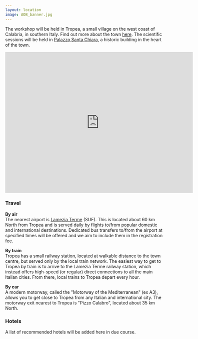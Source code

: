 ```yaml
---
layout: location
image: AOB_banner.jpg
---
```


<!-- How to get to the conference

You can adapt the design as well as the section shown on the map by copying the `assets/js/main.js` from the theme's repository and editing it. See also the subsection [Location / Room Overview](https://github.com/DigitaleGesellschaft/jekyll-theme-conference/#location--room-overview) section of the theme's README file. -->

The workshop will be held in Tropea, a small village on the west coast of Calabria, in southern Italy. Find out more about the town [here](/rooms/Tropea/). The scientific sessions will be held in [Palazzo Santa Chiara](/rooms/Palazzo-Santa-Chiara/), a historic building in the heart of the town.


<iframe src="https://www.google.com/maps/embed?pb=!1m18!1m12!1m3!1d12459.512360687882!2d15.8931484!3d38.674669699999995!2m3!1f0!2f0!3f0!3m2!1i1024!2i768!4f13.1!3m3!1m2!1s0x13157123bc33f243%3A0x23374535c06835f7!2s89861%20Tropea%2C%20Province%20of%20Vibo%20Valentia%2C%20Italy!5e0!3m2!1sen!2suk!4v1664894269171!5m2!1sen!2suk" width="600" height="450" style="border:0;" allowfullscreen="" loading="lazy" referrerpolicy="no-referrer-when-downgrade"></iframe>

### Travel
<b>By air</b><br>
The nearest airport is [Lamezia Terme](https://lameziaairport.com/) (SUF). This is located about 60 km North from Tropea and is served daily by flights to/from popular domestic and international destinations. Dedicated bus transfers to/from the airport at specified times will be offered and we aim to include them in the registration fee. 
<!-- The busses will depart at time X, Y and Z, and return at times A, B and C. -->

<b>By train</b><br>
Tropea has a small railway station, located at walkable distance to the town centre, but served only by the local train network. The easiest way to get to Tropea by train is to arrive to the Lamezia Terme railway station, which instead offers high-speed (or regular) direct connections to all the main Italian cities. From there, local trains to Tropea depart every hour. 

<b>By car</b><br>
A modern motorway, called the "Motorway of the Mediterranean" (ex A3), allows you to get close to Tropea from any Italian and international city. The motorway exit nearest to Tropea is "Pizzo Calabro", located  about 35 km North.

### Hotels

A list of recommended hotels will be added here in due course. 
